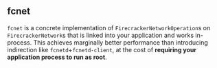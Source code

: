 ## fcnet

`fcnet` is a concrete implementation of `FirecrackerNetworkOperation`s on `FirecrackerNetwork`s that is linked
into your application and works in-process. This achieves marginally better performance than introducing indirection
like `fcnetd`+`fcnetd-client`, at the cost of **requiring your application process to run as root**.
